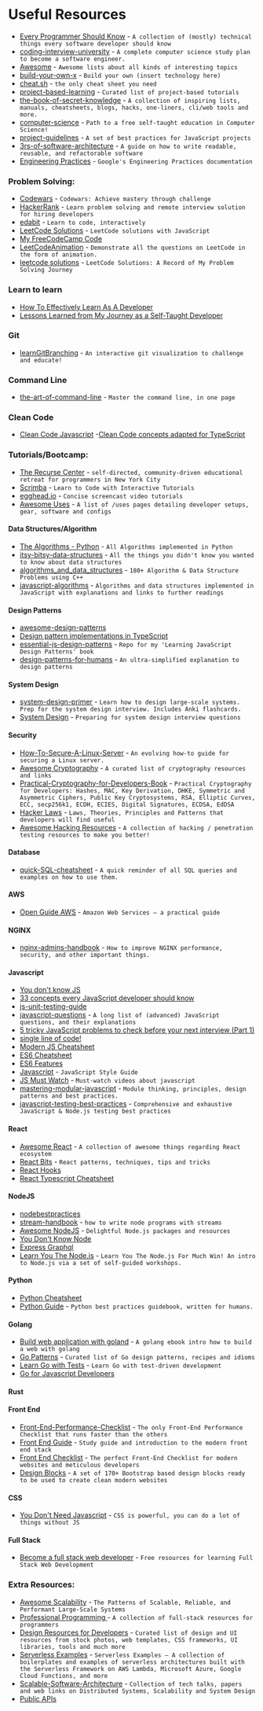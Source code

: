 # Useful Resources

- [Every Programmer Should Know](https://github.com/mtdvio/every-programmer-should-know) - `A collection of (mostly) technical things every software developer should know`
- [coding-interview-university](https://github.com/jwasham/coding-interview-university) - `A complete computer science study plan to become a software engineer.`
- [Awesome](https://github.com/sindresorhus/awesome) - `Awesome lists about all kinds of interesting topics`
- [build-your-own-x](https://github.com/danistefanovic/build-your-own-x) - `Build your own (insert technology here)`
- [cheat.sh](https://github.com/chubin/cheat.sh) - `the only cheat sheet you need`
- [project-based-learning](https://github.com/tuvtran/project-based-learning) - `Curated list of project-based tutorials`
- [the-book-of-secret-knowledge](https://github.com/trimstray/the-book-of-secret-knowledge) - `A collection of inspiring lists, manuals, cheatsheets, blogs, hacks, one-liners, cli/web tools and more.`
- [computer-science](https://github.com/ossu/computer-science) - `Path to a free self-taught education in Computer Science!`
- [project-guidelines](https://github.com/elsewhencode/project-guidelines) - `A set of best practices for JavaScript projects`
- [3rs-of-software-architecture](https://github.com/ryanmcdermott/3rs-of-software-architecture) - `A guide on how to write readable, reusable, and refactorable software`
- [Engineering Practices](https://github.com/google/eng-practices) - `Google's Engineering Practices documentation`

### Problem Solving:

- [Codewars](https://www.codewars.com/) - `Codewars: Achieve mastery through challenge`
- [HackerRank](https://www.hackerrank.com/) - `Learn problem solving and remote interview solution for hiring developers`
- [edabit](https://edabit.com/) - `Learn to code, interactively`
- [LeetCode Solutions](https://github.com/lessfish/leetcode) - `LeetCode solutions with JavaScript`
- [My FreeCodeCamp Code](https://github.com/Rafase282/My-FreeCodeCamp-Code)
- [LeetCodeAnimation](https://github.com/MisterBooo/LeetCodeAnimation) - `Demonstrate all the questions on LeetCode in the form of animation.`
- [leetcode solutions](https://github.com/azl397985856/leetcode) - `LeetCode Solutions: A Record of My Problem Solving Journey`

### Learn to learn

- [How To Effectively Learn As A Developer](https://programmingwithmosh.com/general/how-to-effectively-learn-as-a-developer)
- [Lessons Learned from My Journey as a Self-Taught Developer](https://www.freecodecamp.org/news/lessons-learned-from-my-journey-as-a-self-taught-developer)

### Git

- [learnGitBranching](https://github.com/pcottle/learnGitBranching) - `An interactive git visualization to challenge and educate!`

### Command Line

- [the-art-of-command-line](https://github.com/jlevy/the-art-of-command-line) - `Master the command line, in one page`

### Clean Code

- [Clean Code Javascript](https://github.com/ryanmcdermott/clean-code-javascript) -[Clean Code concepts adapted for TypeScript](https://github.com/labs42io/clean-code-typescript)

### Tutorials/Bootcamp:

- [The Recurse Center](https://www.recurse.com/) - `self-directed, community-driven educational retreat for programmers in New York City`
- [Scrimba](https://scrimba.com/) - `Learn to Code with Interactive Tutorials`
- [egghead.io](https://egghead.io/) - `Concise screencast video tutorials`
- [Awesome Uses](https://github.com/wesbos/awesome-uses) - `A list of /uses pages detailing developer setups, gear, software and configs`

#### Data Structures/Algorithm

- [The Algorithms - Python](https://github.com/TheAlgorithms/Python) - `All Algorithms implemented in Python`
- [itsy-bitsy-data-structures](https://github.com/jamiebuilds/itsy-bitsy-data-structures) - `All the things you didn't know you wanted to know about data structures`
- [algorithms_and_data_structures](https://github.com/mandliya/algorithms_and_data_structures) - `180+ Algorithm & Data Structure Problems using C++`
- [javascript-algorithms](https://github.com/trekhleb/javascript-algorithms) - `Algorithms and data structures implemented in JavaScript with explanations and links to further readings`

#### Design Patterns

- [awesome-design-patterns](https://github.com/DovAmir/awesome-design-patterns)
- [Design pattern implementations in TypeScript](https://github.com/torokmark/design_patterns_in_typescript)
- [essential-js-design-patterns](https://github.com/addyosmani/essential-js-design-patterns) - `Repo for my 'Learning JavaScript Design Patterns' book`
- [design-patterns-for-humans](https://github.com/kamranahmedse/design-patterns-for-humans) - `An ultra-simplified explanation to design patterns`

#### System Design

- [system-design-primer](https://github.com/donnemartin/system-design-primer) - `Learn how to design large-scale systems. Prep for the system design interview. Includes Anki flashcards.`
- [System Design](https://github.com/DreamOfTheRedChamber/system-design) - `Preparing for system design interview questions`

#### Security

- [How-To-Secure-A-Linux-Server](https://github.com/imthenachoman/How-To-Secure-A-Linux-Server) - `An evolving how-to guide for securing a Linux server.`
- [Awesome Cryptography](https://github.com/sobolevn/awesome-cryptography) - `A curated list of cryptography resources and links`
- [Practical-Cryptography-for-Developers-Book](https://github.com/nakov/Practical-Cryptography-for-Developers-Book) - `Practical Cryptography for Developers: Hashes, MAC, Key Derivation, DHKE, Symmetric and Asymmetric Ciphers, Public Key Cryptosystems, RSA, Elliptic Curves, ECC, secp256k1, ECDH, ECIES, Digital Signatures, ECDSA, EdDSA`
- [Hacker Laws](https://github.com/dwmkerr/hacker-laws) - `Laws, Theories, Principles and Patterns that developers will find useful`
- [Awesome Hacking Resources](https://github.com/vitalysim/Awesome-Hacking-Resources) - `A collection of hacking / penetration testing resources to make you better!`

#### Database

- [quick-SQL-cheatsheet](https://github.com/enochtangg/quick-SQL-cheatsheet) - `A quick reminder of all SQL queries and examples on how to use them.`

#### AWS

- [Open Guide AWS](https://github.com/open-guides/og-aws) - `Amazon Web Services — a practical guide`

#### NGINX

- [nginx-admins-handbook](https://github.com/trimstray/nginx-admins-handbook) - `How to improve NGINX performance, security, and other important things.`

#### Javascript

- [You don't know JS](https://github.com/getify/You-Dont-Know-JS)
- [33 concepts every JavaScript developer should know](https://github.com/leonardomso/33-js-concepts)
- [js-unit-testing-guide](https://github.com/mawrkus/js-unit-testing-guide)
- [javascript-questions](https://github.com/lydiahallie/javascript-questions) - `A long list of (advanced) JavaScript questions, and their explanations`
- [5 tricky JavaScript problems to check before your next interview (Part 1)](https://medium.com/javascript-in-plain-english/5-tricky-javascript-problems-to-check-before-your-next-interview-part-1-60fdecaa59d6)
- [single line of code!](https://1loc.dev/)
- [Modern JS Cheatsheet](https://github.com/mbeaudru/modern-js-cheatsheet)
- [ES6 Cheatsheet](https://github.com/DrkSephy/es6-cheatsheet)
- [ES6 Features](https://github.com/lukehoban/es6features)
- [Javascript](https://github.com/airbnb/javascript) - `JavaScript Style Guide`
- [JS Must Watch](https://github.com/bolshchikov/js-must-watch) - `Must-watch videos about javascript`
- [mastering-modular-javascript](https://github.com/mjavascript/mastering-modular-javascript) - `Module thinking, principles, design patterns and best practices.`
- [javascript-testing-best-practices](https://github.com/goldbergyoni/javascript-testing-best-practices) - `Comprehensive and exhaustive JavaScript & Node.js testing best practices`

#### React

- [Awesome React](https://github.com/enaqx/awesome-react) - `A collection of awesome things regarding React ecosystem`
- [React Bits](https://github.com/vasanthk/react-bits) - `React patterns, techniques, tips and tricks`
- [React Hooks](https://github.com/streamich/react-use)
- [React Typescript Cheatsheet](https://github.com/typescript-cheatsheets/react-typescript-cheatsheet)

#### NodeJS

- [nodebestpractices](https://github.com/goldbergyoni/nodebestpractices)
- [stream-handbook](https://github.com/substack/stream-handbook) - `how to write node programs with streams`
- [Awesome NodeJS](https://github.com/sindresorhus/awesome-nodejs) - `Delightful Node.js packages and resources`
- [You Don't Know Node](https://github.com/azat-co/you-dont-know-node)
- [Express Graphql](https://github.com/graphql/express-graphql)
- [Learn You The Node.js](https://github.com/workshopper/learnyounode) - `Learn You The Node.js For Much Win! An intro to Node.js via a set of self-guided workshops.`

#### Python

- [Python Cheatsheet](https://github.com/gto76/python-cheatsheet)
- [Python Guide](https://github.com/realpython/python-guide) - `Python best practices guidebook, written for humans.`

#### Golang

- [Build web application with goland](https://github.com/astaxie/build-web-application-with-golang) - `A golang ebook intro how to build a web with golang`
- [Go Patterns](https://github.com/tmrts/go-patterns) - `Curated list of Go design patterns, recipes and idioms`
- [Learn Go with Tests](https://github.com/quii/learn-go-with-tests) - `Learn Go with test-driven development`
- [Go for Javascript Developers](https://github.com/pazams/go-for-javascript-developers)

#### Rust

#### Front End

- [Front-End-Performance-Checklist](https://github.com/thedaviddias/Front-End-Performance-Checklist) - `The only Front-End Performance Checklist that runs faster than the others`
- [Front End Guide](https://github.com/grab/front-end-guide) - `Study guide and introduction to the modern front end stack`
- [Front End Checklist](https://github.com/thedaviddias/Front-End-Checklist) - `The perfect Front-End Checklist for modern websites and meticulous developers`
- [Design Blocks](https://github.com/froala/design-blocks) - `A set of 170+ Bootstrap based design blocks ready to be used to create clean modern websites`

#### CSS

- [You Don't Need Javascript](https://github.com/you-dont-need/You-Dont-Need-JavaScript) - `CSS is powerful, you can do a lot of things without JS`

#### Full Stack

- [Become a full stack web developer](https://github.com/bmorelli25/Become-A-Full-Stack-Web-Developer) - `Free resources for learning Full Stack Web Development`

### Extra Resources:

- [Awesome Scalability](https://github.com/binhnguyennus/awesome-scalability) - `The Patterns of Scalable, Reliable, and Performant Large-Scale Systems`
- [Professional Programming ](https://github.com/charlax/professional-programming) - `A collection of full-stack resources for programmers`
- [Design Resources for Developers](https://github.com/bradtraversy/design-resources-for-developers) - `Curated list of design and UI resources from stock photos, web templates, CSS frameworks, UI libraries, tools and much more`
- [Serverless Examples](https://github.com/serverless/examples) - `Serverless Examples – A collection of boilerplates and examples of serverless architectures built with the Serverless Framework on AWS Lambda, Microsoft Azure, Google Cloud Functions, and more`
- [Scalable-Software-Architecture](https://github.com/Developer-Y/Scalable-Software-Architecture) - `Collection of tech talks, papers and web links on Distributed Systems, Scalability and System Design`
- [Public APIs](https://github.com/public-apis/public-apis)
